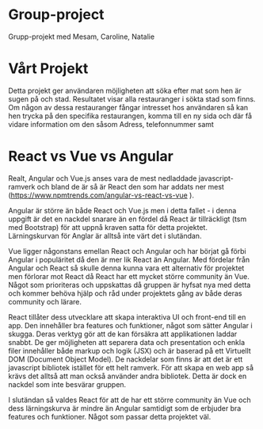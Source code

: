 # Group-project
Grupp-projekt med Mesam, Caroline, Natalie

# Vårt Projekt
Detta projekt ger användaren möjligheten att söka efter mat som hen är sugen på och stad. Resultatet visar alla restauranger i sökta stad som finns. Om någon av dessa restauranger fångar intresset hos användaren så kan hen trycka på den specifika restaurangen, komma till en ny sida och där få vidare information om den såsom Adress, telefonnummer samt 

# React vs Vue vs Angular

Realt, Angular och Vue.js anses vara de mest nedladdade javascript-ramverk och bland de är så är React den som har addats ner mest (https://www.npmtrends.com/angular-vs-react-vs-vue ). 

Angular är större än både React och Vue.js men i detta fallet - i denna uppgift är det en nackdel snarare än en fördel då React är tillräckligt (tsm med Bootstrap) för att uppnå kraven satta för detta projektet. Lärningskurvan för Anglar är alltså inte värt det i slutändan.  

Vue ligger någonstans emellan React och Angular och har börjat gå förbi Angular i populäritet då den är mer lik React än Angular. Med fördelar från Angular och React så skulle denna kunna vara ett alternativ för projektet men förlorar mot React då React har ett mycket större community än Vue. Något som prioriteras och uppskattas då gruppen är hyfsat nya med detta och kommer behöva hjälp och råd under projektets gång av både deras community och lärare. 

React tillåter dess utvecklare att skapa interaktiva UI och front-end till en app. Den innehåller bra features och funktioner, något som sätter Angular i skugga. Deras verktyg gör att de kan försäkra att applikationen laddar snabbt. De ger möjligheten att separera data och presentation och enkla filer innehåller både markup och logik (JSX) och  är baserad på ett Virtuellt DOM (Document Object Model). De nackdelar som finns är att det är ett javascript bibliotek istället för ett helt ramverk. För att skapa en web app så krävs det alltså att man också använder andra bibliotek. Detta är dock en nackdel som inte besvärar gruppen.

I slutändan så valdes React för att de har ett större community än Vue och dess lärningskurva är mindre än Angular samtidigt som de erbjuder bra features och funktioner. Något som passar detta projektet väl. 